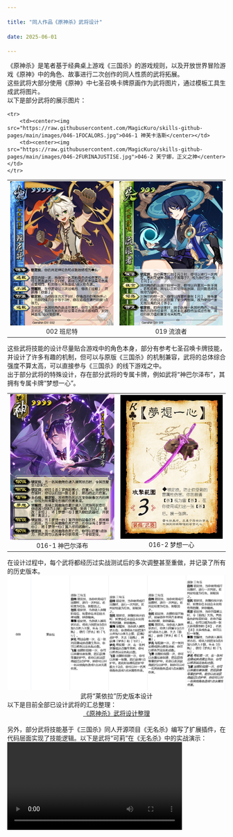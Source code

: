 ```yaml
---

title: "同人作品《原神杀》武将设计"

date: 2025-06-01

---
```


  《原神杀》是笔者基于经典桌上游戏《三国杀》的游戏规则，以及开放世界冒险游戏《原神》中的角色、故事进行二次创作的同人性质的武将拓展。<br>
  这些武将大部分使用《原神》中七圣召唤卡牌原画作为武将图片，通过模板工具生成武将图片。<br>
  以下是部分武将的展示图片：
  <table>
    <tr>
        <td><center><img src="https://raw.githubusercontent.com/MagicKuro/skills-github-pages/main/images/002BENNETT.jpg">002 班尼特</center></td>
        <td><center><img src="https://raw.githubusercontent.com/MagicKuro/skills-github-pages/main/images/019WANDERER.jpg">019 流浪者</center></td>
    </tr>

    <tr>
        <td><center><img src="https://raw.githubusercontent.com/MagicKuro/skills-github-pages/main/images/046-1FOCALORS.jpg">046-1 神芙卡洛斯</center></td>
        <td><center><img src="https://raw.githubusercontent.com/MagicKuro/skills-github-pages/main/images/046-2FURINAJUSTISE.jpg">046-2 芙宁娜，正义之神</center></td>
    </tr>
  </table>
  这些武将技能的设计尽量贴合游戏中的角色本身，部分有参考七圣召唤卡牌技能，并设计了许多有趣的机制，但可以与原版《三国杀》的机制兼容，武将的总体综合强度不算太高，可以直接参与《三国杀》的线下游戏之中。<br>
  出于部分武将的特殊设计，存在部分武将的专属卡牌，例如武将“神巴尔泽布”，其拥有专属卡牌“梦想一心”。
  <table>
    <tr>
      <td><center><img src="https://raw.githubusercontent.com/MagicKuro/skills-github-pages/main/images/巴尔泽布.jpg">016-1 神巴尔泽布</center></td>
      <td><center><img src="https://raw.githubusercontent.com/MagicKuro/skills-github-pages/main/images/016-2梦想一心.png">016-2 梦想一心</center></td>
    </tr>
  </table>
  在设计过程中，每个武将都经历过实战测试后的多次调整甚至重做，并记录了所有的历史版本。
  <center><img src="https://raw.githubusercontent.com/MagicKuro/skills-github-pages/main/images/history.png">武将“莱依拉”历史版本设计</center>
  以下是目前全部已设计武将的汇总整理：
  <div style="text-align:center">
    <a href="https://kdocs.cn/l/cp0j62i030E9">《原神杀》武将设计整理</a>
  </div>
  <br>
  另外，部分武将技能基于《三国杀》同人开源项目《无名杀》编写了扩展插件，在代码层面实现了技能逻辑。以下是武将“可莉”在《无名杀》中的实战演示：
  <video width="80%" controls>
  <source src="https://raw.githubusercontent.com/MagicKuro/skills-github-pages/main/videos/klee_demo.mp4" type="video/mp4">
  你的浏览器不支持视频播放
  </video>
